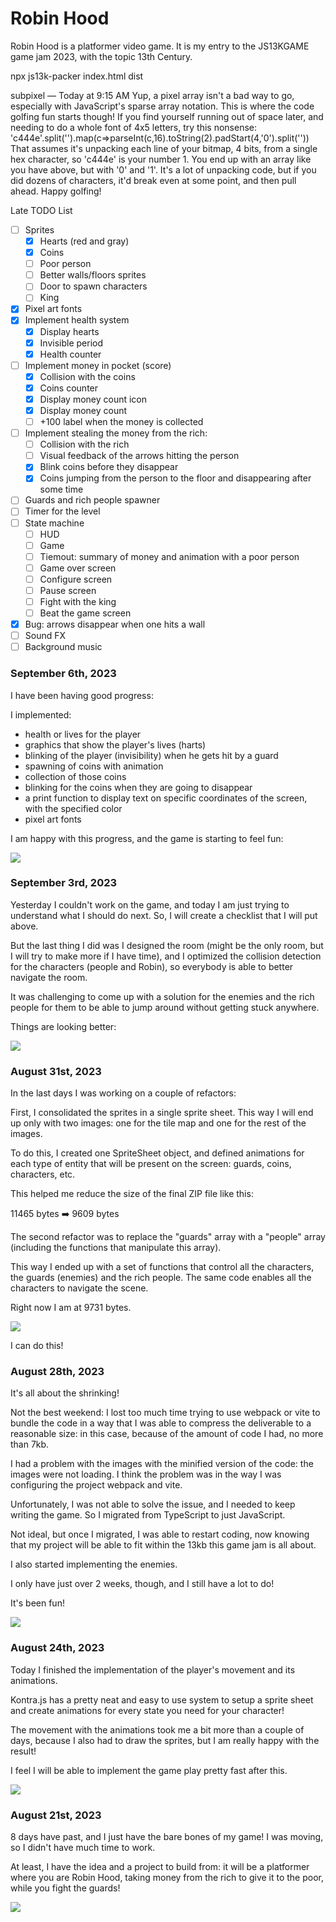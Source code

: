 # Robin Hood

Robin Hood is a platformer video game. It is my entry to the JS13KGAME game jam 2023, with the topic 13th Century.

npx js13k-packer index.html dist

subpixel — Today at 9:15 AM
Yup, a pixel array isn't a bad way to go, especially with JavaScript's sparse array notation. This is where the code golfing fun starts though! If you find yourself running out of space later, and needing to do a whole font of 4x5 letters, try this nonsense: 
'c444e'.split('').map(c=>parseInt(c,16).toString(2).padStart(4,'0').split('')) 
That assumes it's unpacking each line of your bitmap, 4 bits, from a single hex character, so 'c444e' is your number 1. You end up with an array like you have above, but with '0' and '1'. It's a lot of unpacking code, but if you did dozens of characters, it'd break even at some point, and then pull ahead. Happy golfing!



Late TODO List

- [ ] Sprites
    - [x] Hearts (red and gray)
    - [x] Coins
    - [ ] Poor person
    - [ ] Better walls/floors sprites
    - [ ] Door to spawn characters
    - [ ] King
- [x] Pixel art fonts
- [x] Implement health system
    - [x] Display hearts
    - [x] Invisible period
    - [x] Health counter
- [ ] Implement money in pocket (score)
    - [x] Collision with the coins
    - [x] Coins counter
    - [x] Display money count icon
    - [x] Display money count
    - [ ] +100 label when the money is collected
- [ ] Implement stealing the money from the rich:
    - [ ] Collision with the rich
    - [ ] Visual feedback of the arrows hitting the person
    - [x] Blink coins before they disappear
    - [x] Coins jumping from the person to the floor and disappearing after some time
- [ ] Guards and rich people spawner
- [ ] Timer for the level
- [ ] State machine
    - [ ] HUD
    - [ ] Game
    - [ ] Tiemout: summary of money and animation with a poor person
    - [ ] Game over screen
    - [ ] Configure screen
    - [ ] Pause screen
    - [ ] Fight with the king
    - [ ] Beat the game screen
- [x] Bug: arrows disappear when one hits a wall
- [ ] Sound FX
- [ ] Background music

### September 6th, 2023

I have been having good progress:

I implemented:

- health or lives for the player
- graphics that show the player's lives (harts)
- blinking of the player (invisibility) when he gets hit by a guard
- spawning of coins with animation
- collection of those coins
- blinking for the coins when they are going to disappear
- a print function to display text on specific coordinates of the screen, with the specified color
- pixel art fonts

I am happy with this progress, and the game is starting to feel fun:

![](./gifs/2023-09-06-01.gif)

### September 3rd, 2023

Yesterday I couldn't work on the game, and today I am just trying to understand what I should do next. So, I will create a checklist that I will put above.

But the last thing I did was I designed the room (might be the only room, but I will try to make more if I have time), and I optimized the collision detection for the characters (people and Robin), so everybody is able to better navigate the room.

It was challenging to come up with a solution for the enemies and the rich people for them to be able to jump around without getting stuck anywhere.

Things are looking better:

![](./gifs/2023-09-03-01.gif)

### August 31st, 2023

In the last days I was working on a couple of refactors:

First, I consolidated the sprites in a single sprite sheet. This way I will end up only with two images: one for the tile map and one for the rest of the images.

To do this, I created one SpriteSheet object, and defined animations for each type of entity that will be present on the screen: guards, coins, characters, etc.

This helped me reduce the size of the final ZIP file like this:

11465 bytes ➡️ 9609 bytes

The second refactor was to replace the "guards" array with a "people" array (including the functions that manipulate this array).

This way I ended up with a set of functions that control all the characters, the guards (enemies) and the rich people. The same code enables all the characters to navigate the scene.

Right now I am at 9731 bytes.

![](./gifs/2023-08-31-01.gif)

I can do this!

### August 28th, 2023

It's all about the shrinking!

Not the best weekend: I lost too much time trying to use webpack or vite to bundle the code in a way that I was able to compress the deliverable to a reasonable size: in this case, because of the amount of code I had, no more than 7kb.

I had a problem with the images with the minified version of the code: the images were not loading. I think the problem was in the way I was configuring the project webpack and vite.

Unfortunately, I was not able to solve the issue, and I needed to keep writing the game. So I migrated from TypeScript to just JavaScript.

Not ideal, but once I migrated, I was able to restart coding, now knowing that my project will be able to fit within the 13kb this game jam is all about.

I also started implementing the enemies.

I only have just over 2 weeks, though, and I still have a lot to do!

It's been fun!

![](./gifs/2023-08-28-01.gif)

### August 24th, 2023

Today I finished the implementation of the player's movement and its animations.

Kontra.js has a pretty neat and easy to use system to setup a sprite sheet and create animations for every state you need for your character!

The movement with the animations took me a bit more than a couple of days, because I also had to draw the sprites, but I am really happy with the result!

I feel I will be able to implement the game play pretty fast after this.

![](./gifs/2023-08-24-01.gif)

### August 21st, 2023

8 days have past, and I just have the bare bones of my game! I was moving, so I didn't have much time to work.

At least, I have the idea and a project to build from: it will be a platformer where you are Robin Hood, taking money from the rich to give it to the poor, while you fight the guards!

![](./gifs/2023-08-21-01.gif)
